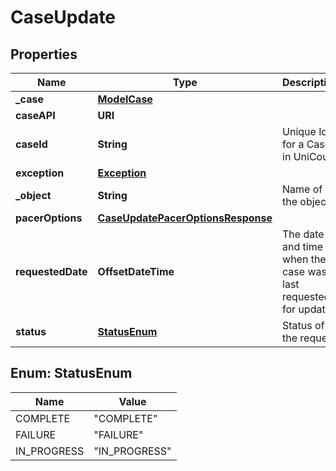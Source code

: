 

# CaseUpdate


## Properties

| Name | Type | Description | Notes |
|------------ | ------------- | ------------- | -------------|
|**_case** | [**ModelCase**](ModelCase.md) |  |  |
|**caseAPI** | **URI** |  |  |
|**caseId** | **String** | Unique Id for a Case in UniCourt. |  |
|**exception** | [**Exception**](Exception.md) |  |  |
|**_object** | **String** | Name of the object. |  |
|**pacerOptions** | [**CaseUpdatePacerOptionsResponse**](CaseUpdatePacerOptionsResponse.md) |  |  |
|**requestedDate** | **OffsetDateTime** | The date and time when the case was last requested for update  |  |
|**status** | [**StatusEnum**](#StatusEnum) | Status of the request. |  |



## Enum: StatusEnum

| Name | Value |
|---- | -----|
| COMPLETE | &quot;COMPLETE&quot; |
| FAILURE | &quot;FAILURE&quot; |
| IN_PROGRESS | &quot;IN_PROGRESS&quot; |



